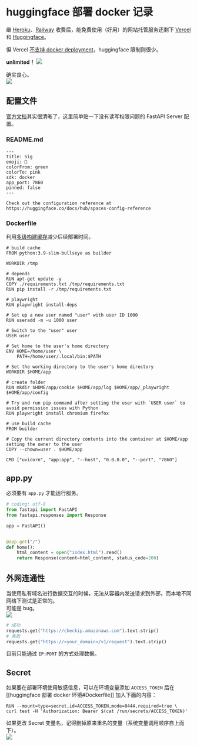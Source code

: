 # huggingface 部署 docker 记录


继 [Heroku](http://www.heroku.com/pricing#1-0)、[Railway](https://docs.railway.app/reference/pricing) 收费后，能免费使用（好用）的网站托管服务还剩下 [Vercel](https://vercel.com/pricing)和 [Huggingface](https://huggingface.co/pricing)。  

但 Vercel [不支持 docker deployment](https://vercel.com/guides/does-vercel-support-docker-deployments)，huggingface 限制则很少。

**unlimited！** 
![](https://s2.loli.net/2023/07/27/pxeEh6A8GZ3undT.png)

确实良心。  
![](https://s2.loli.net/2023/07/27/yDJZjIGLWB2hUid.png)

## 配置文件
[官方文档](https://huggingface.co/docs/hub/spaces-sdks-docker)其实很清晰了，这里简单贴一下没有读写权限问题的 FastAPI Server 配置。

### README.md
```shell
---
title: Sig
emoji: 🐢
colorFrom: green
colorTo: pink
sdk: docker
app_port: 7860
pinned: false
---

Check out the configuration reference at https://huggingface.co/docs/hub/spaces-config-reference
```

### Dockerfile
利用[多级构建缓存](https://juejin.cn/post/7113788803914924040#heading-0)减少后续部署时间。
```docker
# build cache
FROM python:3.9-slim-bullseye as builder

WORKDIR /tmp

# depends
RUN apt-get update -y
COPY ./requirements.txt /tmp/requirements.txt
RUN pip install -r /tmp/requirements.txt

# playwright
RUN playwright install-deps
  
# Set up a new user named "user" with user ID 1000
RUN useradd -m -u 1000 user

# Switch to the "user" user
USER user

# Set home to the user's home directory
ENV HOME=/home/user \
    PATH=/home/user/.local/bin:$PATH

# Set the working directory to the user's home directory
WORKDIR $HOME/app

# create folder
RUN mkdir $HOME/app/cookie $HOME/app/log $HOME/app/_playwright $HOME/app/config

# Try and run pip command after setting the user with `USER user` to avoid permission issues with Python
RUN playwright install chromium firefox

# use build cache 
FROM builder

# Copy the current directory contents into the container at $HOME/app setting the owner to the user
COPY --chown=user . $HOME/app

CMD ["uvicorn", "app:app", "--host", "0.0.0.0", "--port", "7860"]
```

## app.py
必须要有 `app.py` 才能运行服务。
```python
# coding: utf-8
from fastapi import FastAPI
from fastapi.responses import Response

app = FastAPI()


@app.get("/")
def home():
    html_content = open("index.html").read()
    return Response(content=html_content, status_code=200)
```

## 外网连通性
当使用私有域名进行数据交互的时候，无法从容器内发送请求到外部，而本地不同网络下测试是正常的。  
可能是 bug。  
![](https://s2.loli.net/2023/07/27/2ZqrDhpKi9jwFO4.png)

```python
# 成功
requests.get("https://checkip.amazonaws.com").text.strip()
# 失败
requests.get("https://<your_domain>/v1/request").text.strip()
```

目前只能通过 `IP:PORT` 的方式处理数据。  

## Secret
如果要在部署环境使用敏感信息，可以在环境变量添加 `ACCESS_TOKEN` 后在 [[huggingface 部署 docker 环境#Dockerfile]] 加入下面的内容：

```shell
RUN --mount=type=secret,id=ACCESS_TOKEN,mode=0444,required=true \
curl test -H 'Authorization: Bearer $(cat /run/secrets/ACCESS_TOKEN)'
```

如果更改 Secret 变量名，记得删掉原来重名的变量（系统变量调用顺序自上而下）。  
![](https://s2.loli.net/2023/07/27/7FtmpO4eVMwqUad.png)
